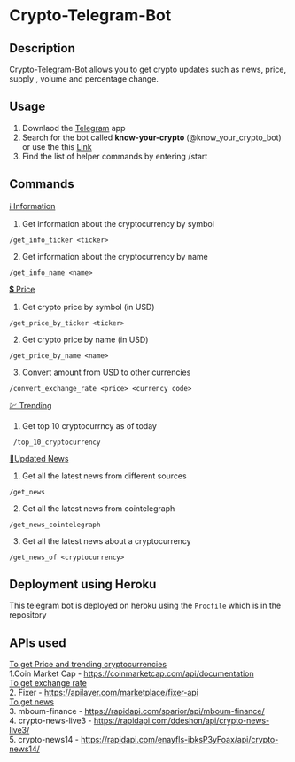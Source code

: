# Crypto-Telegram-Bot
## Description
Crypto-Telegram-Bot allows you to get crypto updates such as news, price, supply , volume and percentage change. 

## Usage
1. Downlaod the <a href = 'https://telegram.org/'>Telegram</a> app
2. Search for the bot called <strong> know-your-crypto </strong> (@know_your_crypto_bot) or use the this <a href = 'https://t.me/know_your_crypto_bot'>Link</a>
3. Find the list of helper commands by entering /start

## Commands
<ins> ℹ️ Information </ins>
1. Get information about the cryptocurrency by symbol
```
/get_info_ticker <ticker>
```
2. Get information about the cryptocurrency by name
```
/get_info_name <name>
```
<ins> 💲 Price </ins>
1. Get crypto price by symbol (in USD)
```
/get_price_by_ticker <ticker>
```
2. Get crypto price by name (in USD)
```
/get_price_by_name <name>
```
3. Convert amount from USD to other currencies
```
/convert_exchange_rate <price> <currency code>
```
<ins> 💹 Trending </ins>
1. Get top 10 cryptocurrncy as of today
```
 /top_10_cryptocurrency
 ```
<ins> 📰Updated News </ins>
1. Get all the latest news from different sources
```
/get_news
```
2. Get all the latest news from cointelegraph 
```
/get_news_cointelegraph
```
3. Get all the latest news about a cryptocurrency
```
/get_news_of <cryptocurrency>
```
## Deployment using Heroku
This telegram bot is deployed on heroku using the ```Procfile``` which is in the repository 

## APIs used
<ins> To get Price and trending cryptocurrencies </ins><br/>
1.Coin Market Cap - https://coinmarketcap.com/api/documentation
<br/>
<ins> To get exchange rate </ins> <br/>
2. Fixer - https://apilayer.com/marketplace/fixer-api
<br/>
<ins> To get news </ins> <br/>
3. mboum-finance - https://rapidapi.com/sparior/api/mboum-finance/ <br/>
4. crypto-news-live3 - https://rapidapi.com/ddeshon/api/crypto-news-live3/ <br/>
5. crypto-news14 - https://rapidapi.com/enayfls-ibksP3yFoax/api/crypto-news14/ <br/>

